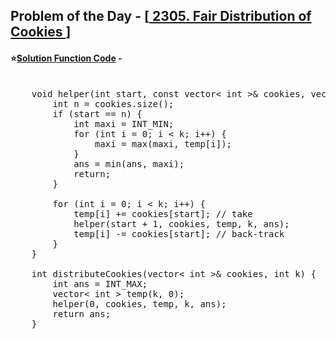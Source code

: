 ## Problem of the Day - [<a href="https://leetcode.com/problems/fair-distribution-of-cookies/"> 2305. Fair Distribution of Cookies </a>]


#### ⭐<ins>Solution Function Code</ins> -
<pre>

    void helper(int start, const vector< int >& cookies, vector< int >& temp, int k, int& ans) {
        int n = cookies.size();
        if (start == n) {
            int maxi = INT_MIN;
            for (int i = 0; i < k; i++) {
                maxi = max(maxi, temp[i]);
            }
            ans = min(ans, maxi);
            return;
        }

        for (int i = 0; i < k; i++) {
            temp[i] += cookies[start]; // take
            helper(start + 1, cookies, temp, k, ans);
            temp[i] -= cookies[start]; // back-track
        }
    }

    int distributeCookies(vector< int >& cookies, int k) {
        int ans = INT_MAX;
        vector< int > temp(k, 0);
        helper(0, cookies, temp, k, ans);
        return ans;
    }
</pre>
